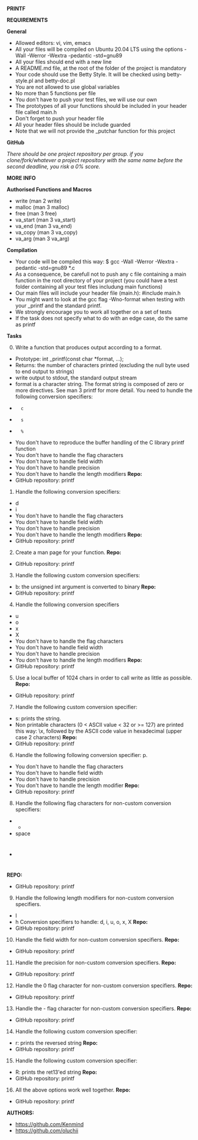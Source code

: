 __PRINTF__

__REQUIREMENTS__

__General__

* Allowed editors: vi, vim, emacs
* All your files will be compiled on Ubuntu 20.04 LTS using the options -Wall -Werror -Wextra -pedantic -std=gnu89
* All your files should end with a new line
* A README.md file, at the root of the folder of the project is mandatory
* Your code should use the Betty Style. It will be checked using betty-style.pl and betty-doc.pl
* You are not allowed to use global variables
* No more than 5 functions per file
* You don't have to push your test files, we will use our own
* The prototypes of all your functions should be included in your header file called main.h
* Don't forget to push your header file
* All your header files should be include guarded
* Note that we will not provide the \_putchar function for this project

__GitHub__

_There should be one project repository per group. if you clone/fork/whatever a project repository with the same name before the second deadline, you risk a 0% score._

__MORE INFO__

__Authorised Functions and Macros__

* write (man 2 write)
* malloc (man 3 malloc)
* free (man 3 free)
* va_start (man 3 va_start)
* va_end (man 3 va_end)
* va_copy (man 3 va_copy)
* va_arg (man 3 va_arg)

__Compilation__

* Your code will be compiled this way:
	$ gcc -Wall -Werror -Wextra -pedantic -std=gnu89 *.c
* As a consequence, be carefull not to push any c file containing a main function in the root directory of your project (you could have a test folder containing all your test files includung main functions)
* Our main files will include your header file (main.h): #include main.h
* You might want to look at the gcc flag -Wno-format when testing with your \_printf and the standard printf.
* We strongly encourage you to work all together on a set of tests
* If the task does not specify what to do with an edge case, do the same as printf

__Tasks__

0. Write a function that produces output according to a format.
*	Prototype: int \_printf(const char \*format, ...);
*	Returns: the number of characters printed (excluding the null byte used to end output to strings)
*	write output to stdout, the standard output stream
*	format is a character string. The format string is composed of zero or more directives. See man 3 printf for more detail. You need to hundle the following conversion specifiers:
*		c
*		s
*		%
*	You don't have to reproduce the buffer handling of the C library printf function
*	You don't have to handle the flag characters
*	You don't have to handle field width
*	You don't have to handle precision
*	You don't have to handle the length modifiers
__Repo:__
*	GitHub repository: printf

1. Handle the following conversion specifiers:
*	d
*	i
*	You don't have to handle the flag characters
*	You don't have to handle field width
*	You don't have to handle precision
*	You don't have to handle the length modifiers
__Repo:__
*	GitHub repository: printf

2. Create a man page for your function.
__Repo:__
*	GitHub repository: printf

3. Handle the following custom conversion specifiers:
*	b: the unsigned int argument is converted to binary
__Repo:__
*	GitHub repository: printf

4. Handle the following conversion specifiers
*	u
*	o
*	x
*	X
*	You don't have to handle the flag characters
*	You don't have to handle field width
*	You don't have to handle precision
*	You don't have to handle the length modifiers
__Repo:__
*	GitHub repository: printf

5. Use a local buffer of 1024 chars in order to call write as little as possible.
__Repo:__
*	GitHub repository: printf

7. Handle the following custom conversion specifier:
*	s: prints the string.
*	Non printable characters (0 < ASCII value < 32 or >= 127) are printed this way: \x, followed by the ASCII code value in hexadecimal (upper case 2 characters)
__Repo:__
*	GitHub repository: printf

6. Handle the following following conversion specifier: p.
*	You don't have to handle the flag characters
*	You don't have to handle field width
*	You don't have to handle precision
*	You don't have to handle the length modifier
__Repo:__
*	GitHub repository: printf

8. Handle the following flag characters for non-custom conversion specifiers:
*	+
*	space
*	#
__REPO:__
*	GitHub repository: printf

9. Handle the following length modifiers for non-custom conversion specifiers.
*	l
*	h
   Conversion specifiers to handle: d, i, u, o, x, X
__Repo:__
*	GitHub repository: printf

10. Handle the field width for non-custom conversion specifiers.
__Repo:__
*	GitHub repository: printf

11. Handle the precision for non-custom conversion specifiers.
__Repo:__
*	GitHub repository: printf

12. Handle the 0 flag character for non-custom conversion specifiers.
__Repo:__
*	GitHub repository: printf

13. Handle the - flag character for non-custom conversion specifiers.
__Repo:__
*	GitHub repository: printf

14. Handle the following custom conversion specifier:
*	r: prints the reversed string
__Repo:__
*	GitHub repository: printf

15. Handle the following custom conversion specifier:
*	R: prints the ret13'ed string
__Repo:__
*	GitHub repository: printf

16. All the above options work well together.
__Repo:__
*	GitHub repository: printf


__AUTHORS:__

* https://github.com/Kenmind
* https://github.com/oluchii
